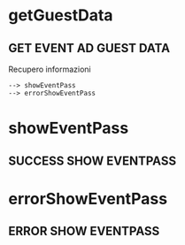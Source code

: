 # getGuestData
## GET EVENT AD GUEST DATA
Recupero informazioni

```edges
--> showEventPass
--> errorShowEventPass
```

# showEventPass
## SUCCESS SHOW EVENTPASS


# errorShowEventPass
## ERROR SHOW EVENTPASS


